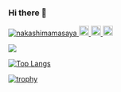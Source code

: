 ### Hi there 👋

<p align="left">
  <a href="https://github.com/nakashimamasaya/nakashimamasaya/">
    <img src="https://komarev.com/ghpvc/?username=nakashimamasaya" alt="nakashimamasaya" />
  </a>
  <a href="https://github.com/nakashimamasaya">
    <img height="20" src="https://img.shields.io/github/followers/nakashimamasaya?label=follow&logo=github&style=flat" />
  </a>
  <a href="http://qiita.com/kawa18">
    <img height="20" src="https://qiita-badge.apiapi.app/s/kawa18/posts.svg" />
  </a>
  <//qiita.com/nakashimamasaya">
    <img height="20" src="https://qiita-badge.apiapi.app/s/kawa18/contributions.svg" />
  </a>
</p>

<picture>
  <source
    srcset="https://github-readme-stats.vercel.app/api?username=nakashimamasaya&show_icons=true&theme=dark"
    media="(prefers-color-scheme: dark)"
  />
  <source
    srcset="https://github-readme-stats.vercel.app/api?username=nakashimamasaya&show_icons=true"
    media="(prefers-color-scheme: light), (prefers-color-scheme: no-preference)"
  />
  <img src="https://github-readme-stats.vercel.app/api?username=anuraghazra&show_icons=true" />
</picture>

<!--START_SECTION:lapras-card-->
<!--END_SECTION:lapras-card-->

[![Top Langs](https://github-readme-stats.vercel.app/api/top-langs/?username=nakashimamasaya)](https://github.com/anuraghazra/github-readme-stats)

[![trophy](https://github-profile-trophy.vercel.app/?username=nakashimamasaya)](https://github.com/ryo-ma/github-profile-trophy)


<!--
**nakashimamasaya/nakashimamasaya** is a ✨ _special_ ✨ repository because its `README.md` (this file) appears on your GitHub profile.

Here are some ideas to get you started:

- 🔭 I’m currently working on ...
- 🌱 I’m currently learning ...
- 👯 I’m looking to collaborate on ...
- 🤔 I’m looking for help with ...
- 💬 Ask me about ...
- 📫 How to reach me: ...
- 😄 Pronouns: ...
- ⚡ Fun fact: ...
-->
